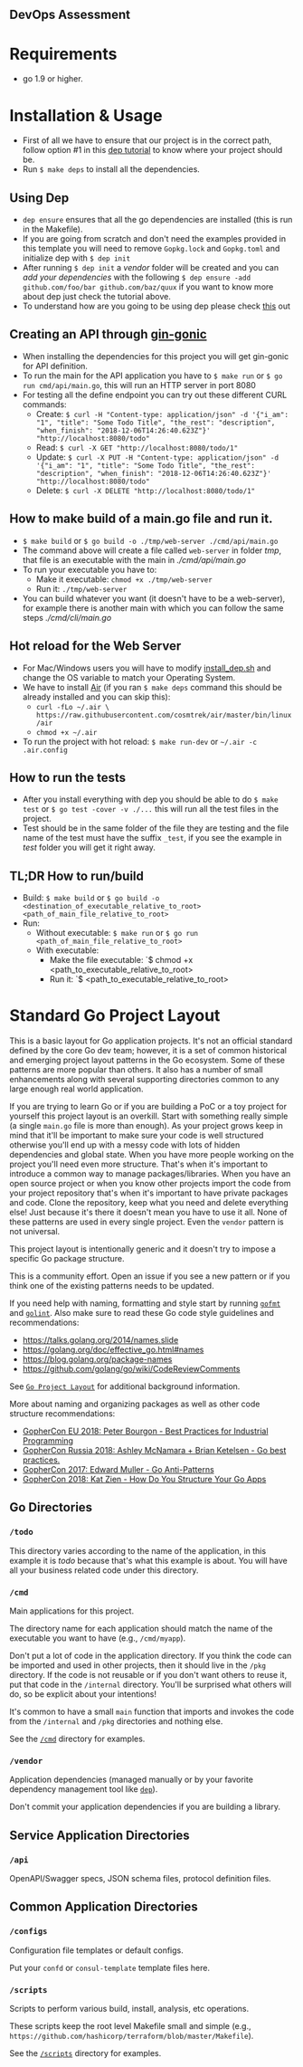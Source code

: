 ## DevOps Assessment


# Requirements
* go 1.9 or higher.

# Installation & Usage

* First of all we have to ensure that our project is in the correct path, follow option #1 in this [dep tutorial](https://golang.github.io/dep/docs/new-project.html) to know where your project should be.
* Run `$ make deps` to install all the dependencies.

## Using Dep

* `dep ensure` ensures that all the go dependencies are installed (this is run in the Makefile).
* If you are going from scratch and don't need the examples provided in this template you will need to remove `Gopkg.lock` and `Gopkg.toml` and initialize dep with `$ dep init`
* After running `$ dep init` a _vendor_ folder will be created and you can _add your dependencies_ with the following `$ dep ensure -add github.com/foo/bar github.com/baz/quux` if you want to know more about dep just check the tutorial above.
* To understand how are you going to be using dep please check [this](https://golang.github.io/dep/docs/daily-dep.html#using-dep-ensure) out

## Creating an API through [gin-gonic](https://github.com/gin-gonic/gin)

* When installing the dependencies for this project you will get gin-gonic for API definition.
* To run the main for the API application you have to `$ make run` or `$ go run cmd/api/main.go`, this will run an HTTP server in port 8080
* For testing all the define endpoint you can try out these different CURL commands:
    * Create: `$ curl -H "Content-type: application/json" -d '{"i_am": "1", "title": "Some Todo Title", "the_rest": "description", "when_finish": "2018-12-06T14:26:40.623Z"}' "http://localhost:8080/todo"`
    * Read: `$ curl -X GET "http://localhost:8080/todo/1"`
    * Update: `$ curl -X PUT -H "Content-type: application/json" -d '{"i_am": "1", "title": "Some Todo Title", "the_rest": "description", "when_finish": "2018-12-06T14:26:40.623Z"}' "http://localhost:8080/todo"`
    * Delete: `$ curl -X DELETE "http://localhost:8080/todo/1"`

## How to make build of a main.go file and run it.
* `$ make build` or `$ go build -o ./tmp/web-server ./cmd/api/main.go`
* The command above will create a file called `web-server` in folder _tmp_, that file is an executable with the main in _./cmd/api/main.go_
* To run your executable you have to:
    * Make it executable: `chmod +x ./tmp/web-server`
    * Run it: `./tmp/web-server`
* You can build whatever you want (it doesn't have to be a web-server), for example there is another main with which you can follow the same steps _./cmd/cli/main.go_

## Hot reload for the Web Server
* For Mac/Windows users you will have to modify [install_dep.sh](./scripts/install_dep.sh) and change the OS variable to match your Operating System.
* We have to install [Air](https://github.com/cosmtrek/air) (if you ran `$ make deps` command this should be already installed and you can skip this):
    * `curl -fLo ~/.air \
           https://raw.githubusercontent.com/cosmtrek/air/master/bin/linux/air`
    * `chmod +x ~/.air`
* To run the project with hot reload: `$ make run-dev` or `~/.air -c .air.config`

## How to run the tests
* After you install everything with dep you should be able to do `$ make test` or `$ go test -cover -v ./...` this will run all the test files in the project.
* Test should be in the same folder of the file they are testing and the file name of the test must have the suffix `_test`, if you see the example in _test_ folder you will get it right away.

## TL;DR How to run/build
* Build:  `$ make build` or `$ go build -o <destination_of_executable_relative_to_root> <path_of_main_file_relative_to_root>`
* Run:
    * Without executable: `$ make run` or `$ go run <path_of_main_file_relative_to_root>`
    * With executable:
        * Make the file executable: `$ chmod +x <path_to_executable_relative_to_root>
        * Run it: `$ <path_to_executable_relative_to_root>

# Standard Go Project Layout

This is a basic layout for Go application projects. It's not an official standard defined by the core Go dev team; however, it is a set of common historical and emerging project layout patterns in the Go ecosystem. Some of these patterns are more popular than others. It also has a number of small enhancements along with several supporting directories common to any large enough real world application.

If you are trying to learn Go or if you are building a PoC or a toy project for yourself this project layout is an overkill. Start with something really simple (a single `main.go` file is more than enough). As your project grows keep in mind that it'll be important to make sure your code is well structured otherwise you'll end up with a messy code with lots of hidden dependencies and global state. When you have more people working on the project you'll need even more structure. That's when it's important to introduce a common way to manage packages/libraries. When you have an open source project or when you know other projects import the code from your project repository that's when it's important to have private packages and code. Clone the repository, keep what you need and delete everything else! Just because it's there it doesn't mean you have to use it all. None of these patterns are used in every single project. Even the `vendor` pattern is not universal.

This project layout is intentionally generic and it doesn't try to impose a specific Go package structure.

This is a community effort. Open an issue if you see a new pattern or if you think one of the existing patterns needs to be updated.

If you need help with naming, formatting and style start by running [`gofmt`](https://golang.org/cmd/gofmt/) and [`golint`](https://github.com/golang/lint). Also make sure to read these Go code style guidelines and recommendations:
* https://talks.golang.org/2014/names.slide
* https://golang.org/doc/effective_go.html#names
* https://blog.golang.org/package-names
* https://github.com/golang/go/wiki/CodeReviewComments

See [`Go Project Layout`](https://medium.com/golang-learn/go-project-layout-e5213cdcfaa2) for additional background information.

More about naming and organizing packages as well as other code structure recommendations:
* [GopherCon EU 2018: Peter Bourgon - Best Practices for Industrial Programming](https://www.youtube.com/watch?v=PTE4VJIdHPg)
* [GopherCon Russia 2018: Ashley McNamara + Brian Ketelsen - Go best practices.](https://www.youtube.com/watch?v=MzTcsI6tn-0)
* [GopherCon 2017: Edward Muller - Go Anti-Patterns](https://www.youtube.com/watch?v=ltqV6pDKZD8)
* [GopherCon 2018: Kat Zien - How Do You Structure Your Go Apps](https://www.youtube.com/watch?v=oL6JBUk6tj0)

## Go Directories

### `/todo`

This directory varies according to the name of the application, in this example it is _todo_ because that's what this example is about. You will have all
your business related code under this directory.

### `/cmd`

Main applications for this project.

The directory name for each application should match the name of the executable you want to have (e.g., `/cmd/myapp`).

Don't put a lot of code in the application directory. If you think the code can be imported and used in other projects, then it should live in the `/pkg` directory. If the code is not reusable or if you don't want others to reuse it, put that code in the `/internal` directory. You'll be surprised what others will do, so be explicit about your intentions!

It's common to have a small `main` function that imports and invokes the code from the `/internal` and `/pkg` directories and nothing else.

See the [`/cmd`](cmd/README.md) directory for examples.

### `/vendor`

Application dependencies (managed manually or by your favorite dependency management tool like [`dep`](https://github.com/golang/dep)).

Don't commit your application dependencies if you are building a library.

## Service Application Directories

### `/api`

OpenAPI/Swagger specs, JSON schema files, protocol definition files.

## Common Application Directories

### `/configs`

Configuration file templates or default configs.

Put your `confd` or `consul-template` template files here.

### `/scripts`

Scripts to perform various build, install, analysis, etc operations.

These scripts keep the root level Makefile small and simple (e.g., `https://github.com/hashicorp/terraform/blob/master/Makefile`).

See the [`/scripts`](scripts/README.md) directory for examples.


